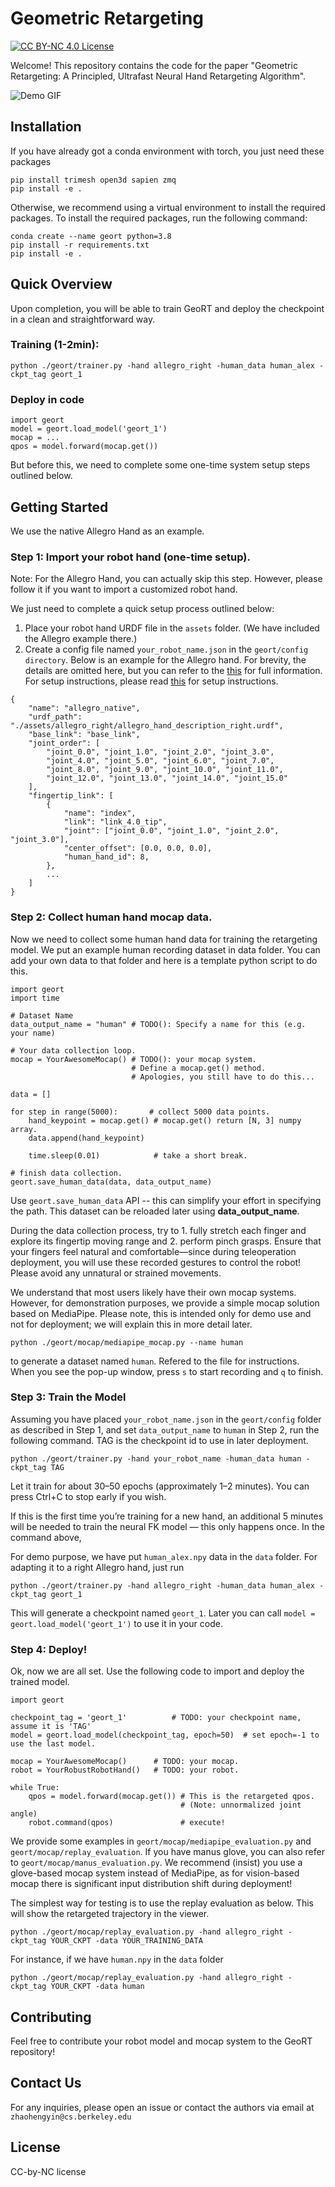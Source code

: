 # Geometric Retargeting

[![CC BY-NC 4.0 License](https://licensebuttons.net/l/by-nc/4.0/88x31.png)](https://creativecommons.org/licenses/by-nc/4.0/)

Welcome! This repository contains the code for the paper "Geometric Retargeting: A Principled, Ultrafast Neural Hand Retargeting Algorithm".

![Demo GIF](./images/demo.gif)
## Installation
If you have already got a conda environment with torch, you just need these packages
```
pip install trimesh open3d sapien zmq
pip install -e .
```

Otherwise, we recommend using a virtual environment to install the required packages. To install the required packages, run the following command:
```
conda create --name geort python=3.8
pip install -r requirements.txt
pip install -e .
```
## Quick Overview
Upon completion, you will be able to train GeoRT and deploy the checkpoint in a clean and straightforward way. 
### Training (1-2min):
```
python ./geort/trainer.py -hand allegro_right -human_data human_alex -ckpt_tag geort_1
```
### Deploy in code
```
import geort
model = geort.load_model('geort_1')
mocap = ...
qpos = model.forward(mocap.get())
```
But before this, we need to complete some one-time system setup steps outlined below.

## Getting Started
We use the native Allegro Hand as an example. 

### Step 1: Import your robot hand (one-time setup).
Note: For the Allegro Hand, you can actually skip this step. However, please follow it if you want to import a customized robot hand.

We just need to complete a quick setup process outlined below:

1. Place your robot hand URDF file in the ``assets`` folder. (We have included the Allegro example there.)
2. Create a config file named ``your_robot_name.json`` in the ``geort/config directory``. Below is an example for the Allegro hand. For brevity, the details are omitted here, but you can refer to the [this](./geort/config/allegro_right.json) for full information. For setup instructions, please read [this](./geort/config/template.py) for setup instructions.

```
{
    "name": "allegro_native",  
    "urdf_path": "./assets/allegro_right/allegro_hand_description_right.urdf",
    "base_link": "base_link",
    "joint_order": [
        "joint_0.0", "joint_1.0", "joint_2.0", "joint_3.0",
        "joint_4.0", "joint_5.0", "joint_6.0", "joint_7.0",
        "joint_8.0", "joint_9.0", "joint_10.0", "joint_11.0",
        "joint_12.0", "joint_13.0", "joint_14.0", "joint_15.0"
    ],
    "fingertip_link": [
        {
            "name": "index",
            "link": "link_4.0_tip",
            "joint": ["joint_0.0", "joint_1.0", "joint_2.0", "joint_3.0"],
            "center_offset": [0.0, 0.0, 0.0],
            "human_hand_id": 8,
        },
        ...
    ]
}

```

### Step 2: Collect human hand mocap data.
Now we need to collect some human hand data for training the retargeting model. We put an example human recording dataset in data folder. You can add your own data to that folder and here is a template python script to do this.

```
import geort
import time

# Dataset Name
data_output_name = "human" # TODO(): Specify a name for this (e.g. your name)

# Your data collection loop.
mocap = YourAwesomeMocap() # TODO(): your mocap system.
                           # Define a mocap.get() method.
                           # Apologies, you still have to do this...
 
data = []

for step in range(5000):       # collect 5000 data points.
    hand_keypoint = mocap.get() # mocap.get() return [N, 3] numpy array.
    data.append(hand_keypoint)
    
    time.sleep(0.01)            # take a short break.

# finish data collection.
geort.save_human_data(data, data_output_name)
```
Use ``geort.save_human_data`` API -- this can simplify your effort in specifying the path. This dataset can be reloaded later using **data_output_name**. 

During the data collection process, try to 1. fully stretch each finger and explore its fingertip moving range and 2. perform pinch grasps. Ensure that your fingers feel natural and comfortable—since during teleoperation deployment, you will use these recorded gestures to control the robot! Please avoid any unnatural or strained movements.

We understand that most users likely have their own mocap systems. However, for demonstration purposes, we provide a simple mocap solution based on MediaPipe. Please note, this is intended only for demo use and not for deployment; we will explain this in more detail later.

```
python ./geort/mocap/mediapipe_mocap.py --name human
```
to generate a dataset named ``human``. Refered to the file for instructions. When you see the pop-up window, press ``s`` to start recording and ``q`` to finish. 

### Step 3: Train the Model
Assuming you have placed ``your_robot_name.json`` in the ``geort/config`` folder as described in Step 1, and set ``data_output_name`` to ``human`` in Step 2, run the following command. TAG is the checkpoint id to use in later deployment.

```
python ./geort/trainer.py -hand your_robot_name -human_data human -ckpt_tag TAG
```

Let it train for about 30–50 epochs (approximately 1–2 minutes). You can press Ctrl+C to stop early if you wish. 

If this is the first time you’re training for a new hand, an additional 5 minutes will be needed to train the neural FK model — this only happens once.
In the command above, 

For demo purpose, we have put ``human_alex.npy`` data in the ``data`` folder. For adapting it to a right Allegro hand, just run

```
python ./geort/trainer.py -hand allegro_right -human_data human_alex -ckpt_tag geort_1
```
This will generate a checkpoint named ``geort_1``. Later you can call ``model = geort.load_model('geort_1')`` to use it in your code.

### Step 4: Deploy!
Ok, now we are all set. Use the following code to import and deploy the trained model. 

```
import geort

checkpoint_tag = 'geort_1'          # TODO: your checkpoint name, assume it is 'TAG'
model = geort.load_model(checkpoint_tag, epoch=50)  # set epoch=-1 to use the last model.

mocap = YourAwesomeMocap()      # TODO: your mocap.
robot = YourRobustRobotHand()   # TODO: your robot.

while True:
    qpos = model.forward(mocap.get()) # This is the retargeted qpos. 
                                      # (Note: unnormalized joint angle)
    robot.command(qpos)               # execute!

```
We provide some examples in ``geort/mocap/mediapipe_evaluation.py`` and ``geort/mocap/replay_evaluation``. If you have manus glove, you can also refer to ``geort/mocap/manus_evaluation.py``. We recommend (insist) you use a glove-based mocap system instead of MediaPipe, as for vision-based mocap there is significant input distribution shift during deployment!

The simplest way for testing is to use the replay evaluation as below. This will show the retargeted trajectory in the viewer. 
```
python ./geort/mocap/replay_evaluation.py -hand allegro_right -ckpt_tag YOUR_CKPT -data YOUR_TRAINING_DATA
```
For instance, if we have ``human.npy`` in the ``data`` folder
```
python ./geort/mocap/replay_evaluation.py -hand allegro_right -ckpt_tag YOUR_CKPT -data human
```
## Contributing
Feel free to contribute your robot model and mocap system to the GeoRT repository!

## Contact Us
For any inquiries, please open an issue or contact the authors via email at ``zhaohengyin@cs.berkeley.edu``
<!-- ## Bibliography -->

## License
CC-by-NC license


